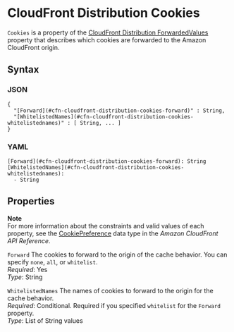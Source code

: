# CloudFront Distribution Cookies<a name="aws-properties-cloudfront-distribution-cookies"></a>

`Cookies` is a property of the [CloudFront Distribution ForwardedValues](aws-properties-cloudfront-distribution-forwardedvalues.md) property that describes which cookies are forwarded to the Amazon CloudFront origin\.

## Syntax<a name="w13ab1c21c10c60c14c24b5"></a>

### JSON<a name="aws-properties-cloudfront-distribution-cookies-syntax.json"></a>

```
{
  "[Forward](#cfn-cloudfront-distribution-cookies-forward)" : String,
  "[WhitelistedNames](#cfn-cloudfront-distribution-cookies-whitelistednames)" : [ String, ... ]
}
```

### YAML<a name="aws-properties-cloudfront-distribution-cookies-syntax.yaml"></a>

```
[Forward](#cfn-cloudfront-distribution-cookies-forward): String
[WhitelistedNames](#cfn-cloudfront-distribution-cookies-whitelistednames):
  - String
```

## Properties<a name="w13ab1c21c10c60c14c24b7"></a>

**Note**  
For more information about the constraints and valid values of each property, see the [CookiePreference](https://docs.aws.amazon.com/cloudfront/latest/APIReference/API_CookiePreference.html) data type in the *Amazon CloudFront API Reference*\.

`Forward`  <a name="cfn-cloudfront-distribution-cookies-forward"></a>
The cookies to forward to the origin of the cache behavior\. You can specify `none`, `all`, or `whitelist`\.  
*Required*: Yes  
*Type*: String

`WhitelistedNames`  <a name="cfn-cloudfront-distribution-cookies-whitelistednames"></a>
The names of cookies to forward to the origin for the cache behavior\.  
*Required*: Conditional\. Required if you specified `whitelist` for the `Forward` property\.  
*Type*: List of String values